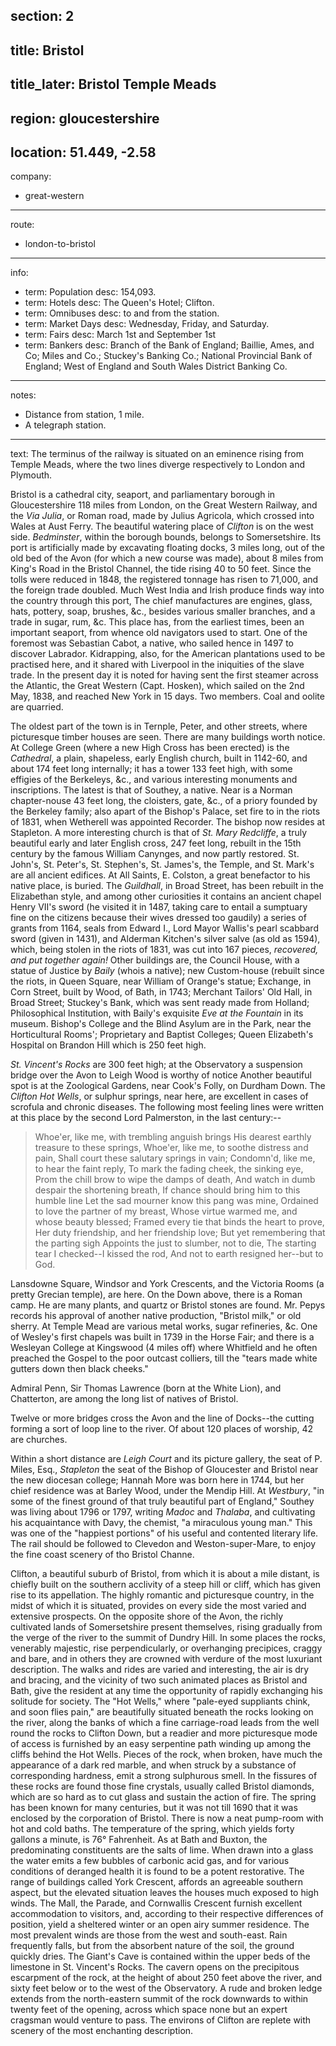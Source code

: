 section: 2
----
title: Bristol
----
title_later: Bristol Temple Meads
----
region: gloucestershire
----
location: 51.449, -2.58
----
company:
- great-western
----
route:
- london-to-bristol
----
info:
- term: Population
  desc: 154,093.
- term: Hotels
  desc: The Queen's Hotel; Clifton.
- term: Omnibuses
  desc: to and from the station.
- term: Market Days
  desc: Wednesday, Friday, and Saturday.
- term: Fairs
  desc: March 1st and September 1st
- term: Bankers
  desc: Branch of the Bank of England; Baillie, Ames, and Co; Miles and Co.; Stuckey's Banking Co.; National Provincial Bank of England; West of England and South Wales District Banking Co.
----
notes:
- Distance from station, 1 mile.
- A telegraph station.
----
text: The terminus of the railway is situated on an eminence rising from Temple Meads, where the two lines diverge respectively to London and Plymouth.

Bristol is a cathedral city, seaport, and parliamentary borough in Gloucestershire 118 miles from London, on the Great Western Railway, and the *Via Julia*, or Roman road, made by Julius Agricola, which crossed into Wales at Aust Ferry. The beautiful watering place of *Clifton* is on the west side. *Bedminster*, within the borough bounds, belongs to Somersetshire. Its port is artificially made by excavating floating docks, 3 miles long, out of the old bed of the Avon (for which a new course was made), about 8 miles from King's Road in the Bristol Channel, the tide rising 40 to 50 feet. Since the tolls were reduced in 1848, the registered tonnage has risen to 71,000, and the foreign trade doubled. Much West India and Irish produce finds way into the country through this port, The chief manufactures are engines, glass, hats, pottery, soap, brushes, &c., besides various smaller branches, and a trade in sugar, rum, &c. This place has, from the earliest times, been an important seaport, from whence old navigators used to start. One of the foremost was Sebastian Cabot, a native, who sailed hence in 1497 to discover Labrador. Kidrapping, also, for the American plantations used to be practised here, and it shared with Liverpool in the iniquities of the slave trade. In the present day it is noted for having sent the first steamer across the Atlantic, the Great Western (Capt. Hosken), which sailed on the 2nd May, 1838, and reached New York in 15 days. Two members. Coal and oolite are quarried.

The oldest part of the town is in Ternple, Peter, and other streets, where picturesque timber houses are seen. There are many buildings worth notice. At College Green (where a new High Cross has been erected) is the *Cathedral*, a plain, shapeless, early English church, built in 1142-60, and about 174 feet long internally; it has a tower 133 feet high, with some effigies of the Berkeleys, &c., and various interesting monuments and inscriptions. The latest is that of Southey, a native. Near is a Norman chapter-nouse 43 feet long, the cloisters, gate, &c., of a priory founded by the Berkeley family; also apart of the Bishop's Palace, set fire to in the riots of 1831, when Wetherell was appointed Recorder. The bishop now resides at Stapleton. A more interesting church is that of *St. Mary Redcliffe*, a truly beautiful early and later English cross, 247 feet long, rebuilt in the 15th century by the famous William Canynges, and now partly restored. St. John's, St. Peter's, St. Stephen's, St. James's, the Temple, and St. Mark's are all ancient edifices. At All Saints, E. Colston, a great benefactor to his native place, is buried. The *Guildhall*, in Broad Street, has been rebuilt in the Elizabethan style, and among other curiosities it contains an ancient chapel Henry VII's sword (he visited it in 1487, taking care to entail a sumptuary fine on the citizens because their wives dressed too gaudily) a series of grants from 1164, seals from Edward I., Lord Mayor Wallis's pearl scabbard sword (given in 1431), and Alderman Kitchen's silver salve (as old as 1594), which, being stolen in the riots of 1831, was cut into 167 pieces, *recovered, and put together again!* Other buildings are, the Council House, with a statue of Justice by *Baily* (whois a native); new Custom-house (rebuilt since the riots, in Queen Square, near William of Orange's statue; Exchange, in Corn Street, built by Wood, of Bath, in 1743; Merchant Tailors' Old Hall, in Broad Street; Stuckey's Bank, which was sent ready made from Holland; Philosophical Institution, with Baily's exquisite *Eve at the Fountain* in its museum. Bishop's College and the Blind Asylum are in the Park, near the Horticultural Rooms'; Proprietary and Baptist Colleges; Queen Elizabeth's Hospital on Brandon Hill which is 250 feet high.

*St. Vincent's Rocks* are 300 feet high; at the Observatory a suspension bridge over the Avon to Leigh Wood is worthy of notice Another beautiful spot is at the Zoological Gardens, near Cook's Folly, on Durdham Down. The *Clifton Hot Wells*, or sulphur springs, near here, are excellent in cases of scrofula and chronic diseases. The following most feeling lines were written at this place by the second Lord Palmerston, in the last century:--

> Whoe'er, like me, with trembling anguish brings
> His dearest earthly treasure to these springs,
> Whoe'er, like me, to soothe distress and pain,
> Shall court these salutary springs in vain;
> Condomn'd, like me, to hear the faint reply,
> To mark the fading cheek, the sinking eye,
> Prom the chill brow to wipe the damps of death,
> And watch in dumb despair the shortening breath,
> If chance should bring him to this humble line
> Let the sad mourner know this pang was mine,
> Ordained to love the partner of my breast,
> Whose virtue warmed me, and whose beauty blessed;
> Framed every tie that binds the heart to prove,
> Her duty friendship, and her friendship love;
> But yet remembering that the parting sigh
> Appoints the just to slumber, not to die,
> The starting tear I checked--I kissed the rod,
> And not to earth resigned her--but to God.

Lansdowne Square, Windsor and York Crescents, and the Victoria Rooms (a pretty Grecian temple), are here. On the Down above, there is a Roman camp. He are many plants, and quartz or Bristol stones are found. Mr. Pepys records his approval of another native production, "Bristol milk," or old sherry. At Temple Mead are various metal works, sugar refineries, &c. One of Wesley's first chapels was built in 1739 in the Horse Fair; and there is a Wesleyan College at Kingswood (4 miles off) where Whitfield and he often preached the Gospel to the poor outcast colliers, till the "tears made white gutters down then black cheeks."

Admiral Penn, Sir Thomas Lawrence (born at the White Lion), and Chatterton, are among the long list of natives of Bristol.

Twelve or more bridges cross the Avon and the line of Docks--the cutting forming a sort of loop line to the river. Of about 120 places of worship, 42 are churches.

Within a short distance are *Leigh Court* and its picture gallery, the seat of P. Miles, Esq., *Stapleton* the seat of the Bishop of Gloucester and Bristol near the new diocesan college; Hannah More was born here in 1744, but her chief residence was at Barley Wood, under the Mendip Hill. At *Westbury*, "in some of the finest ground of that truly beautiful part of England," Southey was living about 1796 or 1797, writing *Madoc* and *Thalaba*, and cultivating his acquaintance with Davy, the chemist, "a miraculous young man." This was one of the "happiest portions" of his useful and contented literary life. The rail should be followed to Clevedon and Weston-super-Mare, to enjoy the fine coast scenery of tho Bristol Channe.

<span class="u-smcp">Clifton</span>, a beautiful suburb of Bristol, from which it is about a mile distant, is chiefly built on the southern acclivity of a steep hill or cliff, which has given rise to its appellation. The highly romantic and picturesque country, in the midst of which it is situated, provides on every side the most varied and extensive prospects. On the opposite shore of the Avon, the richly cultivated lands of Somersetshire present themselves, rising gradually from the verge of the river to the summit of Dundry Hill. In some places the rocks, venerably majestic, rise perpendicularly, or overhanging precipices, craggy and bare, and in others they are crowned with verdure of the most luxuriant description. The walks and rides are varied and interesting, the air is dry and bracing, and the vicinity of two such animated places as Bristol and Bath, give the resident at any time the opportunity of rapidly exchanging his solitude for society. The "Hot Wells," where "pale-eyed suppliants chink, and soon flies pain," are beautifully situated beneath the rocks looking on the river, along the banks of which a fine carriage-road leads from the well round the rocks to Clifton Down, but a readier and more picturesque mode of access is furnished by an easy serpentine path winding up among the cliffs behind the Hot Wells. Pieces of the rock, when broken, have much the appearance of a dark red marble, and when struck by a substance of corresponding hardness, emit a strong sulphurous smell. In the fissures of these rocks are found those fine crystals, usually called Bristol diamonds, which are so hard as to cut glass and sustain the action of fire. The spring has been known for many centuries, but it was not till 1690 that it was enclosed by the corporation of Bristol. There is now a neat pump-room with hot and cold baths. The temperature of the spring, which yields forty gallons a minute, is 76° Fahrenheit. As at Bath and Buxton, the predominating constituents are the salts of lime. When drawn into a glass the water emits a few bubbles of carbonic acid gas, and for various conditions of deranged health it is found to be a potent restorative. The range of buildings called York Crescent, affords an agreeable southern aspect, but the elevated situation leaves the houses much exposed to high winds. The Mall, the Parade, and Cornwallis Crescent furnish excellent accommodation to visitors, and, according to their respective differences of position, yield a sheltered winter or an open airy summer residence. The most prevalent winds are those from the west and south-east. Rain frequently falls, but from the absorbent nature of the soil, the ground quickly dries. The Giant's Cave is contained within the upper beds of the limestone in St. Vincent's Rocks. The cavern opens on the precipitous escarpment of the rock, at the height of about 250 feet above the river, and sixty feet below or to the west of the Observatory. A rude and broken ledge extends from the north-eastern summit of the rock downwards to within twenty feet of the opening, across which space none but an expert cragsman would venture to pass. The environs of Clifton are replete with scenery of the most enchanting description.
